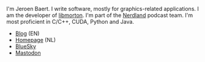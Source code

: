 I'm Jeroen Baert. I write software, mostly for graphics-related applications. I am the developer of [libmorton](https://github.com/Forceflow/libmorton). I'm part of the [Nerdland](https://github.com/nerdlandbe) podcast team. I'm most proficient in C/C++, CUDA, Python and Java.

 * [Blog](https://www.forceflow.be) (EN)
 * [Homepage](https://www.jeroen-baert.be) (NL)
 * [BlueSky](https://bsky.app/profile/jbaert.bsky.social)
 * <a rel="me" href="https://mastodon.social/@jbaert">Mastodon</a>

